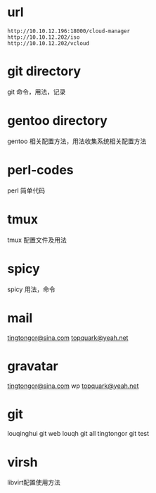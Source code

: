 # url
 
    http://10.10.12.196:18000/cloud-manager
    http://10.10.12.202/iso
    http://10.10.12.202/vcloud
 
# git directory 

  git 命令，用法，记录

# gentoo directory

 gentoo 相关配置方法，用法收集系统相关配置方法

# perl-codes

 perl 简单代码

# tmux

 tmux 配置文件及用法

# spicy

 spicy 用法，命令

# mail

 tingtongor@sina.com
 topquark@yeah.net

# gravatar 

 tingtongor@sina.com  wp
 topquark@yeah.net

# git 

 louqinghui git    web
 louqh      git    all
 tingtongor git    test
 
# virsh
 
 libvirt配置使用方法
    
